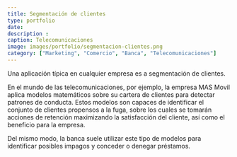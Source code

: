 ```yaml
---
title: Segmentación de clientes
type: portfolio
date: 
description : 
caption: Telecomunicaciones
image: images/portfolio/segmentacion-clientes.png
category: ["Marketing", "Comercio", "Banca", "Telecomunicaciones"]
---
```


Una aplicación típica en cualquier empresa es a segmentación de clientes.

En el mundo de las telecomunicaciones, por ejemplo, la empresa MAS Movil aplica modelos matemáticos sobre su cartera de clientes para detectar patrones de conducta. Estos modelos son capaces de identificar el conjunto de clientes propensos a la fuga, sobre los cuales se tomarán acciones de retención maximizando la satisfacción del cliente, así como el beneficio para la empresa.

Del mismo modo, la banca suele utilizar este tipo de modelos para identificar posibles impagos y conceder o denegar préstamos.
